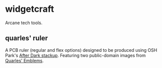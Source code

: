 # widgetcraft
Arcane tech tools.

## quarles' ruler
A PCB ruler (regular and flex options) designed to be produced using OSH Park's [After Dark stackup](https://docs.oshpark.com/services/afterdark/). Featuring two public-domain images from [Quarles' Emblems](https://www.oldbookillustrations.com/titles/quarles-emblems/).

